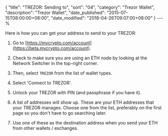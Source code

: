 {
 "title": "TREZOR: Sending to",
 "sort": "04",
 "category": "Trezor Wallet",
 "description": "Trezor Wallet",
 "date_published": "2015-07-15T08:00:00+08:00",
 "date_modified": "2018-04-26T09:07:00+08:00"
}
---%

Here is how you can get your address to send to your TREZOR:

1.  Go to [https://mycrypto.com/account](https://beta.mycrypto.com/account).

2. Check to make sure you are using an ETH node by looking at the Network Switcher in the top-right corner.

3. Then, select `TREZOR` from the list of wallet types.

4. Select 'Connect to TREZOR'.

5.  Unlock your TREZOR with PIN (and passphrase if you have it).

6. A list of addresses will show up. These are your ETH addresses that your TREZOR manages. Choose one from the list, preferably on the first page so you don't have to go searching later.

7. Use one of these as the destination address when you send your ETH from other wallets / exchanges.
